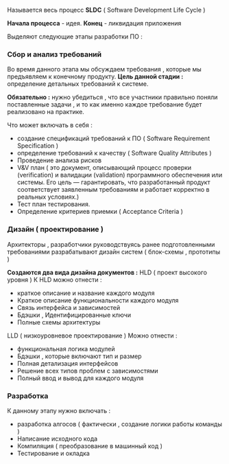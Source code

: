 
Называется весь процесс **SLDC** ( Software Development Life Cycle )

**Начала процесса** - идея. **Конец** - ликвидация приложения 

Выделяют следующие этапы разработки ПО : 

### Сбор и анализ требований

Во время данного этапа мы обсуждаем требования , которые мы предъявляем к конечному продукту. **Цель данной стадии :** определение детальных требований к системе. 

**Обязательно :**  нужно убедиться , что все участники правильно поняли поставленные задачи ,  и то как именно каждое требование будет реализовано на практике.  

Что может включать в себя : 
- создание спецификаций требований к ПО ( Software Requirement  Specification )
- определение требований к качеству ( Software Quality Attributes )
- Проведение анализа рисков
- V&V план ( это документ, описывающий процесс проверки (verification) и валидации (validation) программного обеспечения или системы. Его цель — гарантировать, что разработанный продукт соответствует заявленным требованиям и работает корректно в реальных условиях.)
- Тест план тестирования.
- Определение критериев приемки ( Acceptance Criteria )


### Дизайн ( проектирование )
Архитекторы , разработчики руководствуясь ранее подготовленными требованиями разрабатывают дизайн систем ( блок-схемы , прототипы )

**Создаются два вида дизайна документов :** 
HLD ( проект высокого уровня )
К HLD можно отнести : 
- краткое описание и название каждого модуля 
- Краткое описание функциональности каждого модуля 
- Связь интерфейса и зависимостей 
- Бдэшки , Идентифицированные ключи 
- Полные схемы архитектуры 

LLD ( низкоуровневое проектирование )
Можно отнести : 
- функциональная логика модулей 
- Бдэшки , которые включают тип и размер 
- Полная детализация интерфейсов 
- Решение всех типов проблем с зависимостями 
- Полный ввод и вывод для каждого модуля 


### Разработка 
К данному этапу нужно включать : 
- разработка алгосов ( фактически , создание логики работы команды )
- Написание исходного кода 
- Компиляция ( преобразование в машинный код )
- Тестирование и окладка 